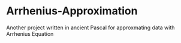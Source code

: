 # Arrhenius-Approximation
Another project written in ancient Pascal for approxmating data with Arrhenius Equation

